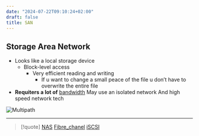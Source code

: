 ```yaml
---
date: "2024-07-22T09:10:24+02:00"
draft: false
title: SAN
---
```


## Storage Area Network

-   Looks like a local storage device
    -   Block-level access
        -   Very efficient reading and writing
            -   If u want to change a small peace of the file u don’t
                have to overwrite the entire file
-   **Requiters a lot of**
    [bandwidth](/Network/Phisicall/bandwidth) May use an
    isolated network And high speed network tech

![Multipath](/Multipath)

------------------------------------------------------------------------

> \[!quote\] [NAS](/Network/Data/NAS)
> [Fibre_chanel](/Fibre_chanel) [iSCSI](/iSCSI)
